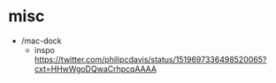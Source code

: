 
# misc

- /mac-dock
  - inspo https://twitter.com/philipcdavis/status/1519697336498520065?cxt=HHwWgoDQwaCrhpcqAAAA
